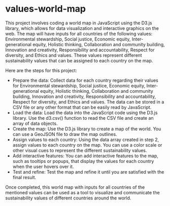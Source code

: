 # values-world-map

This project involves coding a world map in JavaScript using the D3.js library, which allows for data visualization and interactive graphics on the web. The map will have inputs for all countries of the following values: Environmental stewardship, Social justice, Economic equity, Inter-generational equity, Holistic thinking, Collaboration and community building, Innovation and creativity, Responsibility and accountability, Respect for diversity, and Ethics and values. These values represent different sustainability values that can be assigned to each country on the map.

Here are the steps for this project:

- Prepare the data: Collect data for each country regarding their values for Environmental stewardship, Social justice, Economic equity, Inter-generational equity, Holistic thinking, Collaboration and community building, Innovation and creativity, Responsibility and accountability, Respect for diversity, and Ethics and values. The data can be stored in a CSV file or any other format that can be easily read by JavaScript.
- Load the data: Load the data into the JavaScript code using the D3.js library. Use the d3.csv() function to read the CSV file and create an array of data objects.
- Create the map: Use the D3.js library to create a map of the world. You can use a GeoJSON file to draw the map outlines.
- Assign values to each country: Using the data array created in step 2, assign values to each country on the map. You can use a color scale or other visual cues to represent the different sustainability values.
- Add interactive features: You can add interactive features to the map, such as tooltips or popups, that display the values for each country when the user hovers over it.
- Test and refine: Test the map and refine it until you are satisfied with the final result.

Once completed, this world map with inputs for all countries of the mentioned values can be used as a tool to visualize and communicate the sustainability values of different countries around the world.
